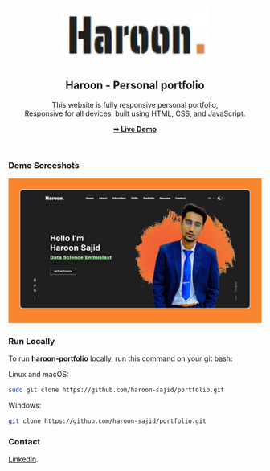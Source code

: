 <div align="center">
  
 
  <br />
  
  <img src="./readme-images/project-logo.jpg" />

  <h2 align="center">Haroon - Personal portfolio</h2>

  This website is fully responsive personal portfolio, <br />Responsive for all devices, built using HTML, CSS, and JavaScript.

  <a href="https://haroon-sajid.github.io/portfolio/"><strong>➥ Live Demo</strong></a>

</div>

<br />

### Demo Screeshots

![Haroon Portfolio Desktop Demo](./readme-images/desktop.png "Desktop Demo")


### Run Locally

To run **haroon-portfolio** locally, run this command on your git bash:

Linux and macOS:

```bash
sudo git clone https://github.com/haroon-sajid/portfolio.git
```

Windows:

```bash
git clone https://github.com/haroon-sajid/portfolio.git
```

### Contact

[Linkedin](https://www.linkedin.com/in/haroon-sajid).


